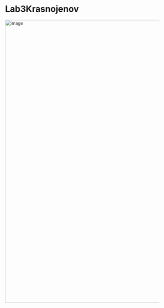 # Lab3Krasnojenov
<img width="1912" height="924" alt="image" src="https://github.com/user-attachments/assets/08554efd-33c6-4ecc-8ab8-5cbb96716f2a" />
